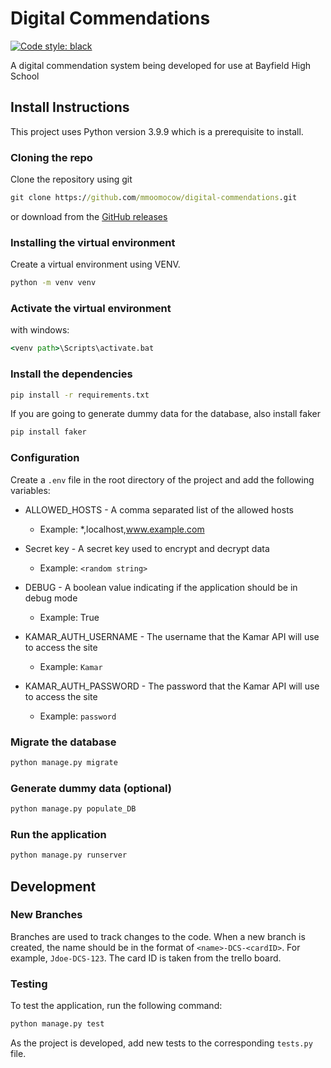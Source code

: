 # Digital Commendations

[![Code style: black](https://img.shields.io/badge/code%20style-black-000000.svg)](https://github.com/psf/black)

A digital commendation system being developed for use at Bayfield High School

## Install Instructions

This project uses Python version 3.9.9 which is a prerequisite to install.

### Cloning the repo

Clone the repository using git

```cmd
git clone https://github.com/mmoomocow/digital-commendations.git
```

or download from the [GitHub releases](https://github.com/mmoomocow/digital-commendations/releases)

### Installing the virtual environment

Create a virtual environment using VENV.

```cmd
python -m venv venv
```

### Activate the virtual environment

with windows:

```cmd
<venv path>\Scripts\activate.bat
```

### Install the dependencies

```cmd
pip install -r requirements.txt
```

If you are going to generate dummy data for the database, also install faker

```cmd
pip install faker
```

### Configuration

Create a `.env` file in the root directory of the project and add the following variables:

- ALLOWED_HOSTS - A comma separated list of the allowed hosts

  - Example: *,localhost,www.example.com

- Secret key - A secret key used to encrypt and decrypt data

  - Example: `<random string>`

- DEBUG - A boolean value indicating if the application should be in debug mode

  - Example: True

- KAMAR_AUTH_USERNAME - The username that the Kamar API will use to access the site

  - Example: `Kamar`

- KAMAR_AUTH_PASSWORD - The password that the Kamar API will use to access the site

  - Example: `password`

### Migrate the database

```cmd
python manage.py migrate
```

### Generate dummy data (optional)

```cmd
python manage.py populate_DB
```

### Run the application

```cmd
python manage.py runserver
```

## Development

### New Branches

Branches are used to track changes to the code. When a new branch is created, the name should be in the format of `<name>-DCS-<cardID>`. For example, `Jdoe-DCS-123`. The card ID is taken from the trello board.

### Testing

To test the application, run the following command:

```cmd
python manage.py test
```

As the project is developed, add new tests to the corresponding `tests.py` file.
